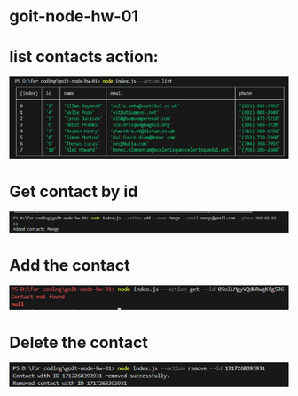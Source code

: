 # goit-node-hw-01

# list contacts action:

![alt text](1.png)

# Get contact by id

![alt text](2.png)

# Add the contact

![alt text](3.png)

# Delete the contact

![alt text](4.png)